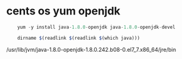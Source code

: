 # cents os yum openjdk



```jsx
    yum -y install java-1.8.0-openjdk java-1.8.0-openjdk-devel

    dirname $(readlink $(readlink $(which java)))
```

/usr/lib/jvm/java-1.8.0-openjdk-1.8.0.242.b08-0.el7_7.x86_64/jre/bin


